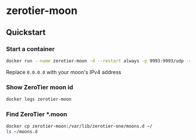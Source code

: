 # zerotier-moon

## Quickstart

### Start a container

```sh
docker run --name zerotier-moon -d --restart always -p 9993:9993/udp -v ~/zerotier-one:/var/lib/zerotier-one zfxmnb/zerotier-moon -4 0.0.0.0
```

Replace `0.0.0.0` with your moon's IPv4 address

### Show ZeroTier moon id

```sh
docker logs zerotier-moon
```

### Find ZeroTier *.moon

```sh
docker cp zerotier-moon:/var/lib/zerotier-one/moons.d ~/ 
ls ~/moons.d
```